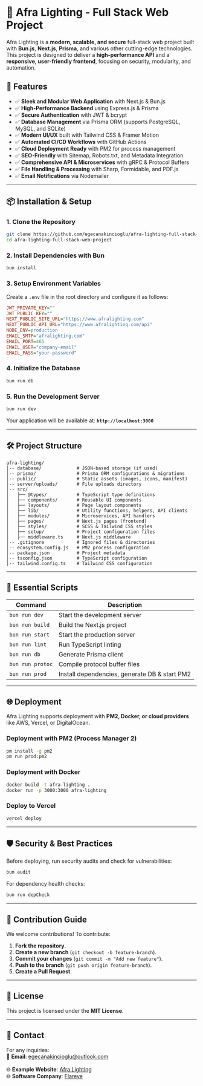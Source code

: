 # 🌟 Afra Lighting - Full Stack Web Project

Afra Lighting is a **modern, scalable, and secure** full-stack web project built with **Bun.js**, **Next.js**, **Prisma**, and various other cutting-edge technologies. This project is designed to deliver a **high-performance API** and a **responsive, user-friendly frontend**, focusing on security, modularity, and automation.

## 🚀 Features
- ✅ **Sleek and Modular Web Application** with Next.js & Bun.js
- ✅ **High-Performance Backend** using Express.js & Prisma
- ✅ **Secure Authentication** with JWT & bcrypt
- ✅ **Database Management** via Prisma ORM (supports PostgreSQL, MySQL, and SQLite)
- ✅ **Modern UI/UX** built with Tailwind CSS & Framer Motion
- ✅ **Automated CI/CD Workflows** with GitHub Actions
- ✅ **Cloud Deployment Ready** with PM2 for process management
- ✅ **SEO-Friendly** with Sitemap, Robots.txt, and Metadata Integration
- ✅ **Comprehensive API & Microservices** with gRPC & Protocol Buffers
- ✅ **File Handling & Processing** with Sharp, Formidable, and PDF.js
- ✅ **Email Notifications** via Nodemailer

---

## 📦 Installation & Setup

### **1. Clone the Repository**
```bash
git clone https://github.com/egecanakincioglu/afra-lighting-full-stack-web-project.git
cd afra-lighting-full-stack-web-project
```

### **2. Install Dependencies with Bun**
```bash
bun install
```

### **3. Setup Environment Variables**
Create a `.env` file in the root directory and configure it as follows:
```ini
JWT_PRIVATE_KEY=""
JWT_PUBLIC_KEY=""
NEXT_PUBLIC_SITE_URL="https://www.afralighting.com"
NEXT_PUBLIC_API_URL="https://www.afralighting.com/api"
NODE_ENV=production
EMAIL_SMTP="afralighting.com"
EMAIL_PORT=465
EMAIL_USER="company-email"
EMAIL_PASS="your-password"
```

### **4. Initialize the Database**
```bash
bun run db
```

### **5. Run the Development Server**
```bash
bun run dev
```

Your application will be available at: **`http://localhost:3000`**

---

## 🛠 Project Structure

```
afra-lighting/
│-- database/             # JSON-based storage (if used)
│-- prisma/               # Prisma ORM configurations & migrations
│-- public/               # Static assets (images, icons, manifest)
│-- server/uploads/       # File uploads directory
│-- src/
│   ├── @types/           # TypeScript type definitions
│   ├── components/       # Reusable UI components
│   ├── layouts/          # Page layout components
│   ├── lib/              # Utility functions, helpers, API clients
│   ├── modules/          # Microservices, API handlers
│   ├── pages/            # Next.js pages (frontend)
│   ├── styles/           # SCSS & Tailwind CSS styles
│   ├── setup/            # Project configuration files
│   ├── middleware.ts     # Next.js middleware
│-- .gitignore            # Ignored files & directories
│-- ecosystem.config.js   # PM2 process configuration
│-- package.json          # Project metadata
│-- tsconfig.json         # TypeScript configuration
│-- tailwind.config.ts    # Tailwind CSS configuration
```

---

## 📜 Essential Scripts

| Command             | Description |
|---------------------|-------------|
| `bun run dev`      | Start the development server |
| `bun run build`    | Build the Next.js project |
| `bun run start`    | Start the production server |
| `bun run lint`     | Run TypeScript linting |
| `bun run db`       | Generate Prisma client |
| `bun run protoc`   | Compile protocol buffer files |
| `bun run prod`     | Install dependencies, generate DB & start PM2 |

---

## 🌐 Deployment
Afra Lighting supports deployment with **PM2, Docker, or cloud providers** like AWS, Vercel, or DigitalOcean.

### **Deployment with PM2 (Process Manager 2)**
```bash
pm install -g pm2
pm run prod:pm2
```

### **Deployment with Docker**
```bash
docker build -t afra-lighting .
docker run -p 3000:3000 afra-lighting
```

### **Deploy to Vercel**
```bash
vercel deploy
```

---

## 🛡 Security & Best Practices
Before deploying, run security audits and check for vulnerabilities:
```bash
bun audit
```
For dependency health checks:
```bash
bun run depCheck
```

---

## 🤝 Contribution Guide
We welcome contributions! To contribute:
1. **Fork the repository**.
2. **Create a new branch** (`git checkout -b feature-branch`).
3. **Commit your changes** (`git commit -m "Add new feature"`).
4. **Push to the branch** (`git push origin feature-branch`).
5. **Create a Pull Request**.

---

## 📜 License
This project is licensed under the **MIT License**.

---

## 📩 Contact
For any inquiries:
<br>
📧 **Email**: egecanakincioglu@outlook.com  
<br>
🌐 **Example Website**: [Afra Lighting](https://afralighting.com)
<br>
🌐 **Software Company**: [Flareye](https://flareye.com)

